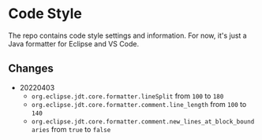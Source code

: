 # Code Style

The repo contains code style settings and information. For now, it's just a Java formatter for Eclipse and VS Code.

## Changes

- 20220403
    - `org.eclipse.jdt.core.formatter.lineSplit` from `100` to `180`
    - `org.eclipse.jdt.core.formatter.comment.line_length` from `100` to `140`
    - `org.eclipse.jdt.core.formatter.comment.new_lines_at_block_boundaries` from `true` to `false`
    